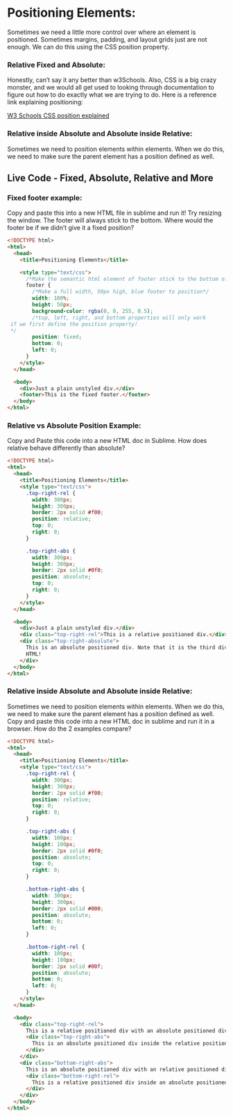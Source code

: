 # Positioning Elements:

Sometimes we need a little more control over where an element is positioned. Sometimes margins, padding, and layout grids just are not enough. We can do this using the CSS position property.

### Relative Fixed and Absolute:

Honestly, can’t say it any better than w3Schools. Also, CSS is a big crazy monster, and we would all get used to looking through documentation to figure out how to do exactly what we are trying to do. Here is a reference link explaining positioning:

[W3 Schools CSS position explained](http://www.w3schools.com/css/css_positioning.asp)

### Relative inside Absolute and Absolute inside Relative:

Sometimes we need to position elements within elements. When we do this, we need to make sure the parent element has a position defined as well.

## Live Code - Fixed, Absolute, Relative and More

### Fixed footer example:

Copy and paste this into a new HTML file in sublime and run it! Try resizing the window. The footer will always stick to the bottom. Where would the footer be if we didn’t give it a fixed position?

```html
<!DOCTYPE html>
<html>
  <head>
    <title>Positioning Elements</title>

    <style type="text/css">
      /*Make the semantic html element of footer stick to the bottom of the page*/
      footer {
        /*Make a full width, 50px high, blue footer to position*/
        width: 100%;
        height: 50px;
        background-color: rgba(0, 0, 255, 0.5);
        /*top, left, right, and bottom properties will only work
 if we first define the position property!
 */
        position: fixed;
        bottom: 0;
        left: 0;
      }
    </style>
  </head>

  <body>
    <div>Just a plain unstyled div.</div>
    <footer>This is the fixed footer.</footer>
  </body>
</html>
```

### Relative vs Absolute Position Example:

Copy and Paste this code into a new HTML doc in Sublime. How does relative behave differently than absolute?

```html
<!DOCTYPE html>
<html>
  <head>
    <title>Positioning Elements</title>
    <style type="text/css">
      .top-right-rel {
        width: 300px;
        height: 300px;
        border: 2px solid #f00;
        position: relative;
        top: 0;
        right: 0;
      }

      .top-right-abs {
        width: 300px;
        height: 300px;
        border: 2px solid #0f0;
        position: absolute;
        top: 0;
        right: 0;
      }
    </style>
  </head>

  <body>
    <div>Just a plain unstyled div.</div>
    <div class="top-right-rel">This is a relative positioned div.</div>
    <div class="top-right-absolute">
      This is an absolute positioned div. Note that it is the third div in our
      HTML!
    </div>
  </body>
</html>
```

### Relative inside Absolute and Absolute inside Relative:

Sometimes we need to position elements within elements. When we do this, we need to make sure the parent element has a position defined as well. Copy and paste this code into a new HTML doc in sublime and run it in a browser. How do the 2 examples compare?

```html
<!DOCTYPE html>
<html>
  <head>
    <title>Positioning Elements</title>
    <style type="text/css">
      .top-right-rel {
        width: 300px;
        height: 300px;
        border: 2px solid #f00;
        position: relative;
        top: 0;
        right: 0;
      }

      .top-right-abs {
        width: 100px;
        height: 100px;
        border: 2px solid #0f0;
        position: absolute;
        top: 0;
        right: 0;
      }

      .bottom-right-abs {
        width: 300px;
        height: 300px;
        border: 2px solid #000;
        position: absolute;
        bottom: 0;
        left: 0;
      }

      .bottom-right-rel {
        width: 100px;
        height: 100px;
        border: 2px solid #00f;
        position: absolute;
        bottom: 0;
        left: 0;
      }
    </style>
  </head>

  <body>
    <div class="top-right-rel">
      This is a relative positioned div with an absolute positioned div inside.
      <div class="top-right-abs">
        This is an absolute positioned div inside the relative position div.
      </div>
    </div>
    <div class="bottom-right-abs">
      This is an absolute positioned div with an relative positioned div inside.
      <div class="bottom-right-rel">
        This is a relative positioned div inside an absolute positioned div.
      </div>
    </div>
  </body>
</html>
```
